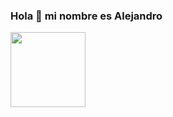 ### Hola 👋 mi nombre es Alejandro

<a href="https://codepen.io/carlossalvadordiaz/pen/PozMmdq" target="_blank"> <img src="https://drive.google.com/file/d/1Y3-M638zLJ0XwD_TQmJCthPg88x9OWkd/view?usp=sharing" width="120" height="120"/></a>

<!--
**alejandro342/alejandro342** is a ✨ _special_ ✨ repository because its `README.md` (this file) appears on your GitHub profile.

Here are some ideas to get you started:

- 🔭 I’m currently working on ...
- 🌱 I’m currently learning ...
- 👯 I’m looking to collaborate on ...
- 🤔 I’m looking for help with ...
- 💬 Ask me about ...
- 📫 How to reach me: ...
- 😄 Pronouns: ...
- ⚡ Fun fact: ...
-->
